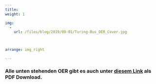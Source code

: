 ```yaml
---
title: 
weight: 1

img:
  -
    url: /files/blog/2019/09-01/Turing-Bus_OER_Cover.jpg
   


arrange: img_right

---
```


### Alle unten stehenden OER gibt es auch unter [diesem Link](/files/documents/Turing-Bus_OER.pdf) als PDF Download. 